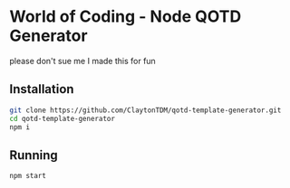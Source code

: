 # World of Coding - Node QOTD Generator
please don't sue me I made this for fun
## Installation
```bash
git clone https://github.com/ClaytonTDM/qotd-template-generator.git
cd qotd-template-generator
npm i
```

## Running
```
npm start
```
